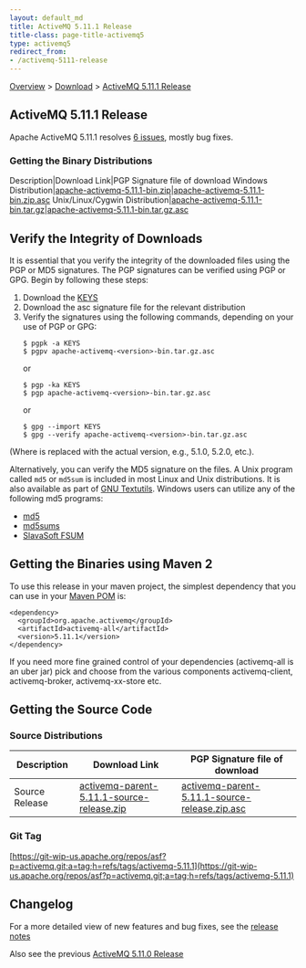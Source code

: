 ```yaml
---
layout: default_md
title: ActiveMQ 5.11.1 Release 
title-class: page-title-activemq5
type: activemq5
redirect_from:
- /activemq-5111-release
---
```


[Overview](overview) > [Download](download) > [ActiveMQ 5.11.1 Release](activemq-5111-release)

ActiveMQ 5.11.1 Release
-----------------------

Apache ActiveMQ 5.11.1 resolves [6 issues](https://issues.apache.org/jira/issues/?jql=project%20%3D%20AMQ%20AND%20fixVersion%20%3D%205.11.1), mostly bug fixes.

### Getting the Binary Distributions

Description|Download Link|PGP Signature file of download
Windows Distribution|[apache-activemq-5.11.1-bin.zip](http://archive.apache.org/dist/activemq/5.11.1/apache-activemq-5.11.1-bin.zip)|[apache-activemq-5.11.1-bin.zip.asc](https://www.apache.org/dist/activemq/5.11.1/apache-activemq-5.11.1-bin.zip.asc)
Unix/Linux/Cygwin Distribution|[apache-activemq-5.11.1-bin.tar.gz](http://archive.apache.org/dist/activemq/5.11.1/apache-activemq-5.11.1-bin.tar.gz)|[apache-activemq-5.11.1-bin.tar.gz.asc](https://www.apache.org/dist/activemq/5.11.1/apache-activemq-5.11.1-bin.tar.gz.asc)

Verify the Integrity of Downloads
---------------------------------

It is essential that you verify the integrity of the downloaded files using the PGP or MD5 signatures. The PGP signatures can be verified using PGP or GPG. Begin by following these steps:

1.  Download the [KEYS](http://www.apache.org/dist/activemq/KEYS)
2.  Download the asc signature file for the relevant distribution
3.  Verify the signatures using the following commands, depending on your use of PGP or GPG:
    ```
    $ pgpk -a KEYS
    $ pgpv apache-activemq-<version>-bin.tar.gz.asc
    ```
    or
    ```
    $ pgp -ka KEYS
    $ pgp apache-activemq-<version>-bin.tar.gz.asc
    ```
    or
    ```
    $ gpg --import KEYS
    $ gpg --verify apache-activemq-<version>-bin.tar.gz.asc
    ```

(Where <version> is replaced with the actual version, e.g., 5.1.0, 5.2.0, etc.).

Alternatively, you can verify the MD5 signature on the files. A Unix program called `md5` or `md5sum` is included in most Linux and Unix distributions. It is also available as part of [GNU Textutils](http://www.gnu.org/software/textutils/textutils.html). Windows users can utilize any of the following md5 programs:

*   [md5](http://www.fourmilab.ch/md5/)
*   [md5sums](http://www.pc-tools.net/win32/md5sums/)
*   [SlavaSoft FSUM](http://www.slavasoft.com/fsum/)

Getting the Binaries using Maven 2
----------------------------------

To use this release in your maven project, the simplest dependency that you can use in your [Maven POM](http://maven.apache.org/guides/introduction/introduction-to-the-pom.html) is:
```
<dependency>
  <groupId>org.apache.activemq</groupId>
  <artifactId>activemq-all</artifactId>
  <version>5.11.1</version>
</dependency>
```
If you need more fine grained control of your dependencies (activemq-all is an uber jar) pick and choose from the various components activemq-client, activemq-broker, activemq-xx-store etc.

Getting the Source Code
-----------------------

### Source Distributions

Description|Download Link|PGP Signature file of download
---|---|---
Source Release|[activemq-parent-5.11.1-source-release.zip](http://www.apache.org/dyn/closer.cgi?path=/activemq/5.11.1/activemq-parent-5.11.1-source-release.zip)|[activemq-parent-5.11.1-source-release.zip.asc](https://www.apache.org/dist/activemq/5.11.1/activemq-parent-5.11.1-source-release.zip.asc)

### Git Tag

[https://git-wip-us.apache.org/repos/asf?p=activemq.git;a=tag;h=refs/tags/activemq-5.11.1](https://git-wip-us.apache.org/repos/asf?p=activemq.git;a=tag;h=refs/tags/activemq-5.11.1)

Changelog
---------

For a more detailed view of new features and bug fixes, see the [release notes](https://issues.apache.org/jira/secure/ReleaseNote.jspa?projectId=12311210&version=12329382)

Also see the previous [ActiveMQ 5.11.0 Release](activemq-5110-release)

